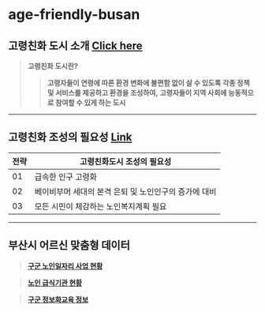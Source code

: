 # age-friendly-busan 


## 고령친화 도시 소개 [Click here](http://afc.bswdi.re.kr/Main.do)
> **고령친화 도시란?**
>> **고령자들이 연령에 따른 환경 변화에 불편함 없이 살 수 있도록 각종 정책 및 서비스를 제공하고 환경을 조성하여,**
>> **고령자들이 지역 사회에 능동적으로 참여할 수 있게 하는 도시**  

---

## 고령친화 조성의 필요성 [Link](http://afc.bswdi.re.kr/Page.do?code=C101&menu=1)  


 
전략 | 고령친화도시 조성의 필요성
---|---
01 | 급속한 인구 고령화
02 | 베이비부머 세대의 본격 은퇴 및 노인인구의 증가에 대비  
03 | 모든 시민이 체감하는 노인복지계획 필요

---

## 부산시 어르신 맞춤형 데이터

> **[구군 노인일자리 사업 현황](https://data.busan.go.kr/dataSet/detail.nm?contentId=10&publicdatapk=15034025)**


> **[노인 급식기관 현황](https://data.busan.go.kr/dataSet/detail.nm?contentId=10&publicdatapk=3076438)**


> **[구군 정보화교육 정보](https://data.busan.go.kr/dataSet/detail.nm?contentId=10&publicdatapk=15034019)**

